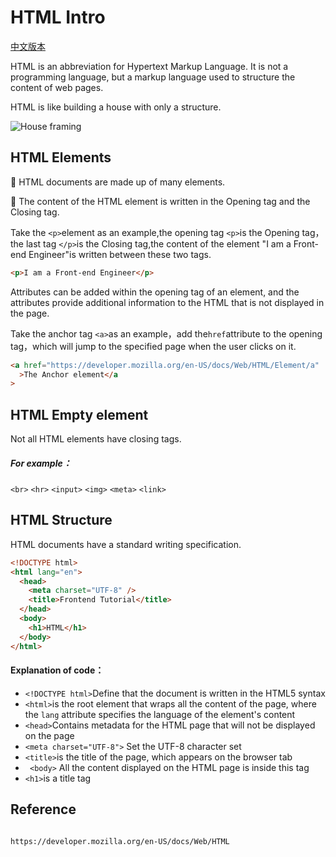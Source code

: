 # HTML Intro

[中文版本](HTML-Intro.md)

HTML is an abbreviation for Hypertext Markup Language. It is not a programming language, but a markup language used to structure the content of web pages.

HTML is like building a house with only a structure.

<img src="https://cdn.pixabay.com/photo/2018/05/03/10/18/housebuilding-3370969_1280.jpg" alt="House framing">

## HTML Elements

📎 HTML documents are made up of many elements.

📎 The content of the HTML element is written in the Opening tag and the Closing tag.

Take the `<p>`element as an example,the opening tag `<p>`is the Opening tag，the last tag `</p>`is the Closing tag,the content of the element "I am a Front-end Engineer"is written between these two tags.

```html
<p>I am a Front-end Engineer</p>
```

Attributes can be added within the opening tag of an element, and the attributes provide additional information to the HTML that is not displayed in the page.

Take the anchor tag `<a>`as an example，add the`href`attribute to the opening tag，which will jump to the specified page when the user clicks on it.

```html
<a href="https://developer.mozilla.org/en-US/docs/Web/HTML/Element/a"
  >The Anchor element</a
>
```

## HTML Empty element

Not all HTML elements have closing tags.

##### For example：

`<br>`
`<hr>`
`<input>`
`<img>`
`<meta>`
`<link>`

## HTML Structure

HTML documents have a standard writing specification.

```html
<!DOCTYPE html>
<html lang="en">
  <head>
    <meta charset="UTF-8" />
    <title>Frontend Tutorial</title>
  </head>
  <body>
    <h1>HTML</h1>
  </body>
</html>
```

#### Explanation of code：

- `<!DOCTYPE html>`Define that the document is written in the HTML5 syntax
- `<html>`is the root element that wraps all the content of the page, where the `lang` attribute specifies the language of the element's content
- `<head>`Contains metadata for the HTML page that will not be displayed on the page
- `<meta charset="UTF-8">` Set the UTF-8 character set
- `<title>`is the title of the page, which appears on the browser tab
- ` <body>` All the content displayed on the HTML page is inside this tag
- `<h1>`is a title tag

## Reference

```

https://developer.mozilla.org/en-US/docs/Web/HTML


```
